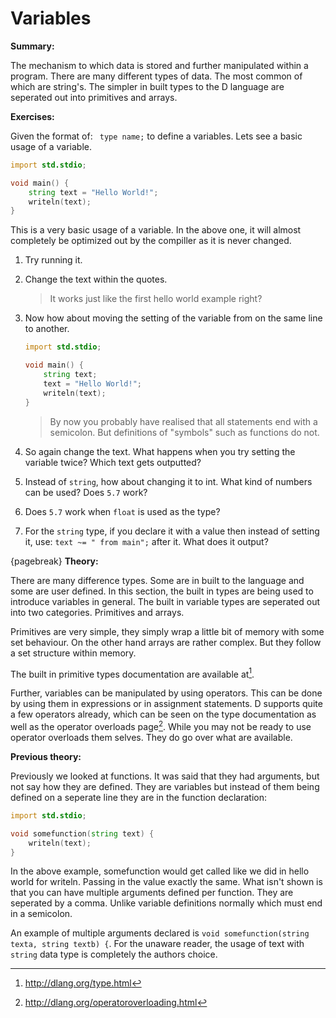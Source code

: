 # Variables
**Summary:**

The mechanism to which data is stored and further manipulated within a program. There are many different types of data. The most common of which are string's.
The simpler in built types to the D language are seperated out into primitives and arrays.

**Exercises:**

Given the format of: `` type name;`` to define a variables. Lets see a basic usage of a variable.

```D
import std.stdio;

void main() {
	string text = "Hello World!";
	writeln(text);
}
```
This is a very basic usage of a variable. In the above one, it will almost completely be optimized out by the compiller as it is never changed.

1. Try running it.
2. Change the text within the quotes.

    > It works just like the first hello world example right?

3. Now how about moving the setting of the variable from on the same line to another.

    ```D
    import std.stdio;

    void main() {
        string text;
        text = "Hello World!";
        writeln(text);
    }
    ```
    > By now you probably have realised that all statements end with a semicolon. But definitions of "symbols" such as functions do not.

4. So again change the text. What happens when you try setting the variable twice? Which text gets outputted?
5. Instead of ``string``, how about changing it to int. What kind of numbers can be used? Does ``5.7`` work?
6. Does ``5.7`` work when ``float`` is used as the type?
7. For the ``string`` type, if you declare it with a value then instead of setting it, use: ``text ~= " from main";`` after it. What does it output?

{pagebreak}
**Theory:**

There are many difference types. Some are in built to the language and some are user defined. In this section, the built in types are being used to introduce variables in general. The built in variable types are seperated out into two categories. Primitives and arrays.

Primitives are very simple, they simply wrap a little bit of memory with some set behaviour. On the other hand arrays are rather complex. But they follow a set structure within memory.

The built in primitive types documentation are available at[^DSupportTypes].

Further, variables can be manipulated by using operators. This can be done by using them in expressions or in assignment statements.
D supports quite a few operators already, which can be seen on the type documentation as well as the operator overloads page[^DOperatorOverloads]. While you may not be ready to use operator overloads them selves. They do go over what are available.

**Previous theory:**

Previously we looked at functions. It was said that they had arguments, but not say how they are defined. They are variables but instead of them being defined on a seperate line they are in the function declaration:

```D
import std.stdio;

void somefunction(string text) {
    writeln(text);
}
```
In the above example, somefunction would get called like we did in hello world for writeln. Passing in the value exactly the same. What isn't shown is that you can have multiple arguments defined per function. They are seperated by a comma. Unlike variable definitions normally which must end in a semicolon.

An example of multiple arguments declared is ``void somefunction(string texta, string textb) {``. For the unaware reader, the usage of text with ``string`` data type is completely the authors choice.

[^DSupportTypes]: http://dlang.org/type.html
[^DOperatorOverloads]: http://dlang.org/operatoroverloading.html
